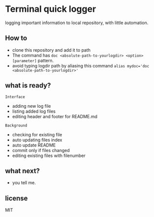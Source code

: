 # Terminal quick logger
logging important information to local repository, with little automation.

## How to
 - clone this repository and add it to path
 - The command has `doc <absolute-path-to-yourlogdir> <option> [parameter]` pattern.
 - avoid typing logdir path by aliasing this command `alias mydoc='doc <absolute-path-to-yourlogdir>'`

## what is ready?
`Interface`
 - adding new log file
 - listing added log files
 - editing header and footer for README.md  


`Background`
 - checking for existing file
 - auto updating files index
 - auto update README
 - commit only if files changed
 - editing existing files with filenumber

## what next?
 - you tell me.

## license
MIT